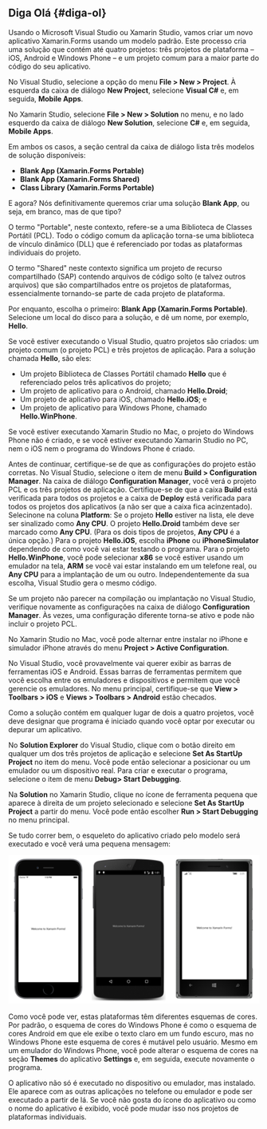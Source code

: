 ## Diga Olá {#diga-ol}

Usando o Microsoft Visual Studio ou Xamarin Studio, vamos criar um novo aplicativo Xamarin.Forms usando um modelo padrão. Este processo cria uma solução que contém até quatro projetos: três projetos de plataforma – iOS, Android e Windows Phone – e um projeto comum para a maior parte do código do seu aplicativo.

No Visual Studio, selecione a opção do menu **File &gt; New &gt; Project**. À esquerda da caixa de diálogo **New Project**, selecione **Visual C\#** e, em seguida, **Mobile Apps**.

No Xamarin Studio, selecione **File &gt; New &gt; Solution** no menu, e no lado esquerdo da caixa de diálogo **New Solution**, selecione **C\#** e, em seguida, **Mobile Apps**.

Em ambos os casos, a seção central da caixa de diálogo lista três modelos de solução disponíveis:

* **Blank App \(Xamarin.Forms Portable\)**
* **Blank App \(Xamarin.Forms Shared\)**
* **Class Library \(Xamarin.Forms Portable\)**

E agora? Nós definitivamente queremos criar uma solução **Blank App**, ou seja, em branco, mas de que tipo?

O termo "Portable", neste contexto, refere-se a uma Biblioteca de Classes Portátil \(PCL\). Todo o código comum da aplicação torna-se uma biblioteca de vínculo dinâmico \(DLL\) que é referenciado por todas as plataformas individuais do projeto.

O termo "Shared" neste contexto significa um projeto de recurso compartilhado \(SAP\) contendo arquivos de código solto \(e talvez outros arquivos\) que são compartilhados entre os projetos de plataformas, essencialmente tornando-se parte de cada projeto de plataforma.

Por enquanto, escolha o primeiro: **Blank App \(Xamarin.Forms Portable\)**. Selecione um local do disco para a solução, e dê um nome, por exemplo, **Hello**.

Se você estiver executando o Visual Studio, quatro projetos são criados: um projeto comum \(o projeto PCL\) e três projetos de aplicação. Para a solução chamada **Hello**, são eles:

* Um projeto Biblioteca de Classes Portátil chamado **Hello** que é referenciado pelos três aplicativos do projeto;
* Um projeto de aplicativo para o Android, chamado **Hello.Droid**;
* Um projeto de aplicativo para iOS, chamado **Hello.iOS**; e
* Um projeto de aplicativo para Windows Phone, chamado **Hello.WinPhone**.

Se você estiver executando Xamarin Studio no Mac, o projeto do Windows Phone não é criado, e se você estiver executando Xamarin Studio no PC, nem o iOS nem o programa do Windows Phone é criado.

Antes de continuar, certifique-se de que as configurações do projeto estão corretas. No Visual Studio, selecione o item de menu **Build &gt; Configuration Manager**. Na caixa de diálogo **Configuration Manager**, você verá o projeto PCL e os três projetos de aplicação. Certifique-se de que a caixa **Build** está verificada para todos os projetos e a caixa de **Deploy** está verificada para todos os projetos dos aplicativos \(a não ser que a caixa fica acinzentado\). Selecinone na coluna **Platform**: Se o projeto **Hello** estiver na lista, ele deve ser sinalizado como **Any CPU**. O projeto **Hello.Droid** também deve ser marcado como **Any CPU**. \(Para os dois tipos de projetos, **Any CPU** é a única opção.\) Para o projeto **Hello.iOS**, escolha **iPhone** ou **iPhoneSimulator** dependendo de como você vai estar testando o programa. Para o projeto **Hello.WinPhone**, você pode selecionar **x86** se você estiver usando um emulador na tela, **ARM** se você vai estar instalando em um telefone real, ou **Any CPU** para a implantação de um ou outro. Independentemente da sua escolha, Visual Studio gera o mesmo código.

Se um projeto não parecer na compilação ou implantação no Visual Studio, verifique novamente as configurações na caixa de diálogo **Configuration Manager**. Às vezes, uma configuração diferente torna-se ativo e pode não incluir o projeto PCL.

No Xamarin Studio no Mac, você pode alternar entre instalar no iPhone e simulador iPhone através do menu **Project &gt; Active Configuration**.

No Visual Studio, você provavelmente vai querer exibir as barras de ferramentas iOS e Android. Essas barras de ferramentas permitem que você escolha entre os emuladores e dispositivos e permitem que você gerencie os emuladores. No menu principal, certifique-se que **View &gt; Toolbars &gt; iOS** e **Views &gt; Toolbars &gt; Android** estão checados.

Como a solução contém em qualquer lugar de dois a quatro projetos, você deve designar que programa é iniciado quando você optar por executar ou depurar um aplicativo.

No **Solution Explorer** do Visual Studio, clique com o botão direito em qualquer um dos três projetos de aplicação e selecione **Set As StartUp Project** no item do menu. Você pode então selecionar a posicionar ou um emulador ou um dispositivo real. Para criar e executar o programa, selecione o item de menu **Debug&gt; Start Debugging**.

Na **Solution** no Xamarin Studio, clique no ícone de ferramenta pequena que aparece à direita de um projeto selecionado e selecione **Set As StartUp Project** a partir do menu. Você pode então escolher **Run &gt; Start Debugging** no menu principal.

Se tudo correr bem, o esqueleto do aplicativo criado pelo modelo será executado e você verá uma pequena mensagem:

![](/assets/2.1-mensagem.PNG)

Como você pode ver, estas plataformas têm diferentes esquemas de cores. Por padrão, o esquema de cores do Windows Phone é como o esquema de cores Android em que ele exibe o texto claro em um fundo escuro, mas no Windows Phone este esquema de cores é mutável pelo usuário. Mesmo em um emulador do Windows Phone, você pode alterar o esquema de cores na seção **Themes** do aplicativo **Settings** e, em seguida, execute novamente o programa.

O aplicativo não só é executado no dispositivo ou emulador, mas instalado. Ele aparece com as outras aplicações no telefone ou emulador e pode ser executado a partir de lá. Se você não gosta do ícone do aplicativo ou como o nome do aplicativo é exibido, você pode mudar isso nos projetos de plataformas individuais.

